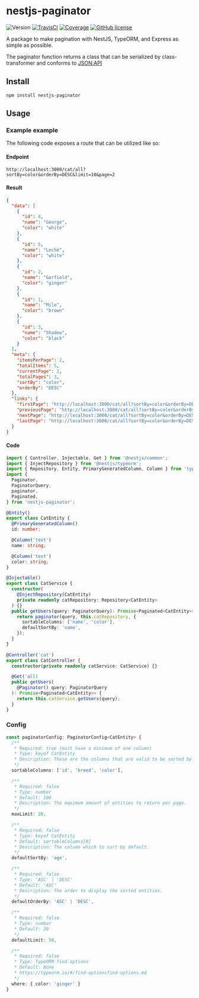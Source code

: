 # nestjs-paginator

![Version](https://img.shields.io/github/package-json/v/jyutzio/nestjs-paginator)
[![TravisCI](https://api.travis-ci.org/jyutzio/nestjs-paginator.svg?branch=master 'Build Status')](https://travis-ci.org/jyutzio/nestjs-paginator)
[![Coverage](https://img.shields.io/codecov/c/github/jyutzio/nestjs-paginator/master.svg)](https://codecov.io/gh/jyutzio/nestjs-paginator)
[![GitHub license](https://img.shields.io/github/license/jyutzio/nestjs-paginator.svg)](https://github.com/jyutzio/nestjs-paginator/blob/master/LICENSE)

A package to make pagination with NestJS, TypeORM, and Express as simple as possible.

The paginator function returns a class that can be serialized by class-transformer and conforms to [JSON:API](https://jsonapi.org/)

## Install

`npm install nestjs-paginator`

## Usage

### Example example

The following code exposes a route that can be utilized like so:

#### Endpoint

```url
http://localhost:3000/cat/all?sortBy=color&orderBy=DESC&limit=10&page=2
```

#### Result

```json
{
  "data": [
    {
      "id": 4,
      "name": "George",
      "color": "white"
    },
    {
      "id": 5,
      "name": "Leche",
      "color": "white"
    },
    {
      "id": 2,
      "name": "Garfield",
      "color": "ginger"
    },
    {
      "id": 1,
      "name": "Milo",
      "color": "brown"
    },
    {
      "id": 3,
      "name": "Shadow",
      "color": "black"
    }
  ],
  "meta": {
    "itemsPerPage": 2,
    "totalItems": 5,
    "currentPage": 2,
    "totalPages": 3,
    "sortBy": "color",
    "orderBy": "DESC"
  },
  "links": {
    "firstPage": "http://localhost:3000/cat/all?sortBy=color&orderBy=DESC&limit=2&page=1",
    "previousPage": "http://localhost:3000/cat/all?sortBy=color&orderBy=DESC&limit=2&page=1",
    "nextPage": "http://localhost:3000/cat/all?sortBy=color&orderBy=DESC&limit=2&page=3",
    "lastPage": "http://localhost:3000/cat/all?sortBy=color&orderBy=DESC&limit=2&page=3"
  }
}
```

#### Code

```ts
import { Controller, Injectable, Get } from '@nestjs/common';
import { InjectRepository } from '@nestjs/typeorm';
import { Repository, Entity, PrimaryGeneratedColumn, Column } from 'typeorm';
import {
  Paginator,
  PaginatorQuery,
  paginator,
  Paginated,
} from 'nestjs-paginator';

@Entity()
export class CatEntity {
  @PrimaryGeneratedColumn()
  id: number;

  @Column('text')
  name: string;

  @Column('text')
  color: string;
}

@Injectable()
export class CatService {
  constructor(
    @InjectRepository(CatEntity)
    private readonly catRepository: Repository<CatEntity>
  ) {}
  public getUsers(query: PaginatorQuery): Promise<Paginated<CatEntity>> {
    return paginator(query, this.catRepository, {
      sortableColumns: ['name', 'color'],
      defaultSortBy: 'name',
    });
  }
}

@Controller('cat')
export class CatController {
  constructor(private readonly catService: CatService) {}

  @Get('all)
  public getUsers(
    @Paginator() query: PaginatorQuery
  ): Promise<Paginated<CatEntity>> {
    return this.catService.getUsers(query);
  }
}
```

### Config

```ts
const paginatorConfig: PaginatorConfig<CatEntity> {
  /**
   * Required: true (must have a minimum of one column)
   * Type: keyof CatEntity
   * Description: These are the columns that are valid to be sorted by.
   */
  sortableColumns: ['id', 'breed', 'color'],

  /**
   * Required: false
   * Type: number
   * Default: 100
   * Description: The maximum amount of entities to return per page.
   */
  maxLimit: 20,

  /**
   * Required: false
   * Type: keyof CatEntity
   * Default: sortableColumns[0]
   * Description: The column which to sort by default.
   */
  defaultSortBy: 'age',

  /**
   * Required: false
   * Type: 'ASC' | 'DESC'
   * Default: 'ASC'
   * Description: The order to display the sorted entities.
   */
  defaultOrderBy: 'ASC' | 'DESC',

  /**
   * Required: false
   * Type: number
   * Default: 20
   */
  defaultLimit: 50,

  /**
   * Required: false
   * Type: TypeORM find options
   * Default: None
   * https://typeorm.io/#/find-optionsfind-options.md
   */
  where: { color: 'ginger' }
}
```
